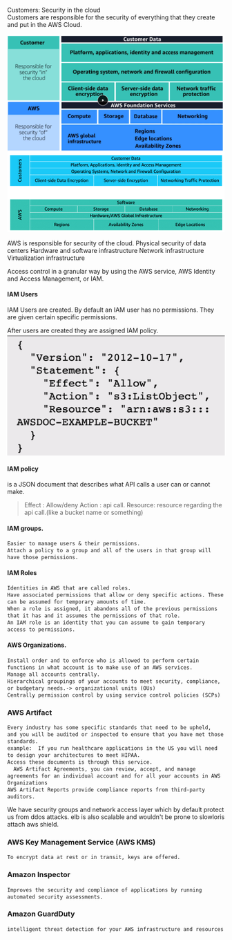 Customers: Security in the cloud<br>
Customers are responsible for the security of everything that they create and put in the AWS Cloud.

![res/shared-responsibility.png](res/shared-responsibility.png)
![res/shared-responsibility.png](res/shared-responsibility2.png)

AWS is responsible for security of the cloud.
  Physical security of data centers
  Hardware and software infrastructure
  Network infrastructure
  Virtualization infrastructure

Access control in a granular way by using the AWS service, AWS Identity and Access Management, or IAM. 

#### IAM Users
IAM Users are created. By default an IAM user has no permissions. They are given certain specific permissions.

After users are created they are assigned IAM policy.
![res/policy.png](res/policy.png)
#### IAM policy 
is a JSON document that describes what API calls a user can or cannot make.
> Effect : Allow/deny
> Action : api call.
> Resource: resource regarding the api call.(like a bucket name or something)

#### IAM groups. 
  ```
  Easier to manage users & their permissions.
  Attach a policy to a group and all of the users in that group will have those permissions.
  ```
#### IAM Roles 
  ```
  Identities in AWS that are called roles. 
  Have associated permissions that allow or deny specific actions. These can be assumed for temporary amounts of time.
  When a role is assigned, it abandons all of the previous permissions that it has and it assumes the permissions of that role.
  An IAM role is an identity that you can assume to gain temporary access to permissions.  
  ```

#### AWS Organizations. 
  ```
  Install order and to enforce who is allowed to perform certain functions in what account is to make use of an AWS services. 
  Manage all accounts centrally.
  Hierarchical groupings of your accounts to meet security, compliance, or budgetary needs.-> organizational units (OUs) 
  Centrally permission control by using service control policies (SCPs)
  ```

### AWS Artifact
  ```
  Every industry has some specific standards that need to be upheld, 
  and you will be audited or inspected to ensure that you have met those standards.
  example:  If you run healthcare applications in the US you will need to design your architectures to meet HIPAA.
  Access these documents is through this service.
    AWS Artifact Agreements, you can review, accept, and manage agreements for an individual account and for all your accounts in AWS Organizations
  AWS Artifact Reports provide compliance reports from third-party auditors. 
  ```

We have security groups and network access layer which by default protect us from ddos attacks.
elb is also scalable and wouldn't be prone to slowloris attach
aws shield.

### AWS Key Management Service (AWS KMS)
    To encrypt data at rest or in transit, keys are offered.

### Amazon Inspector
    Improves the security and compliance of applications by running automated security assessments.

### Amazon GuardDuty
    intelligent threat detection for your AWS infrastructure and resources
